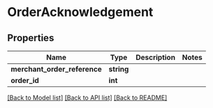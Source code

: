 # OrderAcknowledgement

## Properties
Name | Type | Description | Notes
------------ | ------------- | ------------- | -------------
**merchant_order_reference** | **string** |  | 
**order_id** | **int** |  | 

[[Back to Model list]](../README.md#documentation-for-models) [[Back to API list]](../README.md#documentation-for-api-endpoints) [[Back to README]](../README.md)


